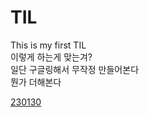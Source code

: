 # TIL

This is my first TIL<br/>이렇게 하는게 맞는겨?<br/>
일단 구글링해서 무작정 만들어본다<br/>뭔가 더해본다

[230130](https://github.com/heejuyoondev/TIL/blob/main/2023/230130.md)
